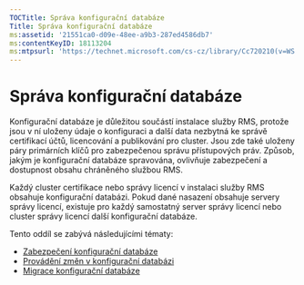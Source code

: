 ```yaml
---
TOCTitle: Správa konfigurační databáze
Title: Správa konfigurační databáze
ms:assetid: '21551ca0-d09e-48ee-a9b3-287ed4586db7'
ms:contentKeyID: 18113204
ms:mtpsurl: 'https://technet.microsoft.com/cs-cz/library/Cc720210(v=WS.10)'
---
```


Správa konfigurační databáze
============================

Konfigurační databáze je důležitou součástí instalace služby RMS, protože jsou v ní uloženy údaje o konfiguraci a další data nezbytná ke správě certifikací účtů, licencování a publikování pro cluster. Jsou zde také uloženy páry primárních klíčů pro zabezpečenou správu přístupových práv. Způsob, jakým je konfigurační databáze spravována, ovlivňuje zabezpečení a dostupnost obsahu chráněného službou RMS.

Každý cluster certifikace nebo správy licencí v instalaci služby RMS obsahuje konfigurační databázi. Pokud dané nasazení obsahuje servery správy licencí, existuje pro každý samostatný server správy licencí nebo cluster správy licencí další konfigurační databáze.

Tento oddíl se zabývá následujícími tématy:

-   [Zabezpečení konfigurační databáze](https://technet.microsoft.com/e023b96f-81d0-45fb-8cc5-becaf6d47ae1)
-   [Provádění změn v konfigurační databázi](https://technet.microsoft.com/6a7bec73-09e4-4060-b551-5990836df4bc)
-   [Migrace konfigurační databáze](https://technet.microsoft.com/980e3e94-7d28-40dd-ad01-d34eb3c8d8e6)

